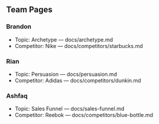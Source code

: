 ## Team Pages

### Brandon
- Topic: Archetype — docs/archetype.md
- Competitor: Nike — docs/competitors/starbucks.md

### Rian
- Topic: Persuasion — docs/persuasion.md
- Competitor: Adidas — docs/competitors/dunkin.md

### Ashfaq
- Topic: Sales Funnel — docs/sales-funnel.md
- Competitor: Reebok — docs/competitors/blue-bottle.md